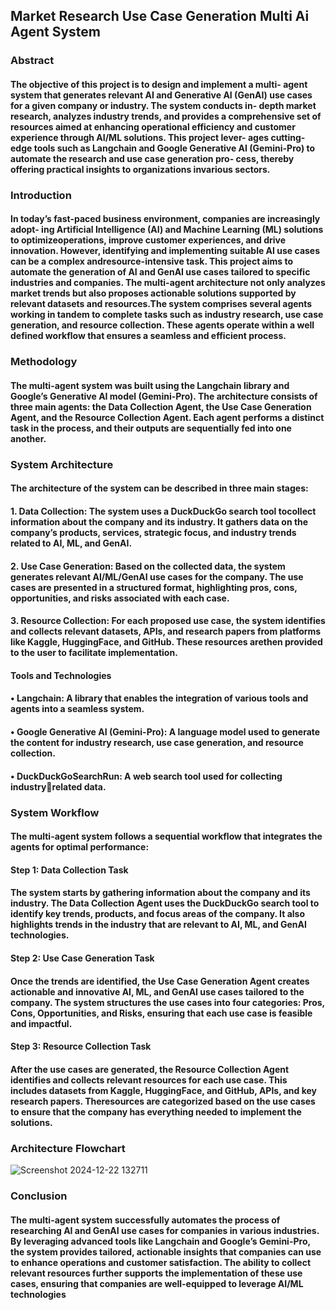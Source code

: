 ## Market Research Use Case Generation Multi Ai Agent System

### Abstract
#### The objective of this project is to design and implement a multi- agent system that generates relevant AI and Generative AI (GenAI) use cases for a given company or industry. The system conducts in- depth market research, analyzes industry trends, and provides a comprehensive set of resources aimed at enhancing operational efficiency and customer experience through AI/ML solutions. This project lever- ages cutting-edge tools such as Langchain and Google Generative AI (Gemini-Pro) to automate the research and use case generation pro- cess, thereby offering practical insights to organizations invarious sectors.

### Introduction
#### In today’s fast-paced business environment, companies are increasingly adopt- ing Artificial Intelligence (AI) and Machine Learning (ML) solutions to optimizeoperations, improve customer experiences, and drive innovation. However, identifying and implementing suitable AI use cases can be a complex andresource-intensive task. This project aims to automate the generation of AI and GenAI use cases tailored to specific industries and companies. The multi-agent architecture not only analyzes market trends but also proposes actionable solutions supported by relevant datasets and resources.The system comprises several agents working in tandem to complete tasks such as industry research, use case generation, and resource collection. These agents operate within a well defined workflow that ensures a seamless and efficient process.

### Methodology
#### The multi-agent system was built using the Langchain library and Google’s Generative AI model (Gemini-Pro). The architecture consists of three main agents: the Data Collection Agent, the Use Case Generation Agent, and the Resource Collection Agent. Each agent performs a distinct task in the process, and their outputs are sequentially fed into one another.

### System Architecture
#### The architecture of the system can be described in three main stages:
#### 1. Data Collection: The system uses a DuckDuckGo search tool tocollect information about the company and its industry. It gathers data on the company’s products, services, strategic focus, and industry trends related to AI, ML, and GenAI.
#### 2. Use Case Generation: Based on the collected data, the system generates relevant AI/ML/GenAI use cases for the company. The use cases are presented in a structured format, highlighting pros, cons, opportunities, and risks associated with each case.
#### 3. Resource Collection: For each proposed use case, the system identifies and collects relevant datasets, APIs, and research papers from platforms like Kaggle, HuggingFace, and GitHub. These resources arethen provided to the user to facilitate implementation.

#### Tools and Technologies
#### • Langchain: A library that enables the integration of various tools and agents into a seamless system.
#### • Google Generative AI (Gemini-Pro): A language model used to generate the content for industry research, use case generation, and resource collection.
#### • DuckDuckGoSearchRun: A web search tool used for collecting industryrelated data.

### System Workflow
#### The multi-agent system follows a sequential workflow that integrates the agents for optimal performance:
 #### Step 1: Data Collection Task
#### The system starts by gathering information about the company and its industry. The Data Collection Agent uses the DuckDuckGo search tool to identify key trends, products, and focus areas of the company. It also highlights trends in the industry that are relevant to AI, ML, and GenAI technologies.
#### Step 2: Use Case Generation Task
#### Once the trends are identified, the Use Case Generation Agent creates actionable and innovative AI, ML, and GenAI use cases tailored to the company. The system structures the use cases into four categories: Pros, Cons, Opportunities, and Risks, ensuring that each use case is feasible and impactful.
#### Step 3: Resource Collection Task
#### After the use cases are generated, the Resource Collection Agent identifies and collects relevant resources for each use case. This includes datasets from Kaggle, HuggingFace, and GitHub, APIs, and key research papers. Theresources are categorized based on the use cases to ensure that the company has everything needed to implement the solutions.

### Architecture Flowchart

![Screenshot 2024-12-22 132711](https://github.com/user-attachments/assets/44163dd6-1699-49f5-891b-76f1feb35aa9)

### Conclusion
#### The multi-agent system successfully automates the process of researching AI and GenAI use cases for companies in various industries. By leveraging advanced tools like Langchain and Google’s Gemini-Pro, the system provides tailored, actionable insights that companies can use to enhance operations and customer satisfaction. The ability to collect relevant resources further supports the implementation of these use cases, ensuring that companies are well-equipped to leverage AI/ML technologies


